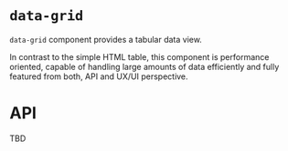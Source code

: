 # `data-grid`

`data-grid` component provides a tabular data view.

In contrast to the simple HTML table, this component is performance oriented, capable of handling large amounts of data efficiently and fully featured from both, API and UX/UI perspective.

# API

TBD